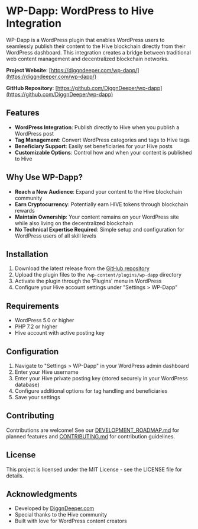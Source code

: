# WP-Dapp: WordPress to Hive Integration

WP-Dapp is a WordPress plugin that enables WordPress users to seamlessly publish their content to the Hive blockchain directly from their WordPress dashboard. This integration creates a bridge between traditional web content management and decentralized blockchain networks.

**Project Website**: [https://diggndeeper.com/wp-dapp/](https://diggndeeper.com/wp-dapp/)

**GitHub Repository**: [https://github.com/DiggnDeeper/wp-dapp](https://github.com/DiggnDeeper/wp-dapp)

## Features

- **WordPress Integration**: Publish directly to Hive when you publish a WordPress post
- **Tag Management**: Convert WordPress categories and tags to Hive tags
- **Beneficiary Support**: Easily set beneficiaries for your Hive posts
- **Customizable Options**: Control how and when your content is published to Hive

## Why Use WP-Dapp?

- **Reach a New Audience**: Expand your content to the Hive blockchain community
- **Earn Cryptocurrency**: Potentially earn HIVE tokens through blockchain rewards
- **Maintain Ownership**: Your content remains on your WordPress site while also living on the decentralized blockchain
- **No Technical Expertise Required**: Simple setup and configuration for WordPress users of all skill levels

## Installation

1. Download the latest release from the [GitHub repository](https://github.com/DiggnDeeper/wp-dapp)
2. Upload the plugin files to the `/wp-content/plugins/wp-dapp` directory
3. Activate the plugin through the 'Plugins' menu in WordPress
4. Configure your Hive account settings under "Settings > WP-Dapp"

## Requirements

- WordPress 5.0 or higher
- PHP 7.2 or higher
- Hive account with active posting key

## Configuration

1. Navigate to "Settings > WP-Dapp" in your WordPress admin dashboard
2. Enter your Hive username
3. Enter your Hive private posting key (stored securely in your WordPress database)
4. Configure additional options for tag handling and beneficiaries
5. Save your settings

## Contributing

Contributions are welcome! See our [DEVELOPMENT_ROADMAP.md](DEVELOPMENT_ROADMAP.md) for planned features and [CONTRIBUTING.md](CONTRIBUTING.md) for contribution guidelines.

## License

This project is licensed under the MIT License - see the LICENSE file for details.

## Acknowledgments

- Developed by [DiggnDeeper.com](https://diggndeeper.com)
- Special thanks to the Hive community
- Built with love for WordPress content creators